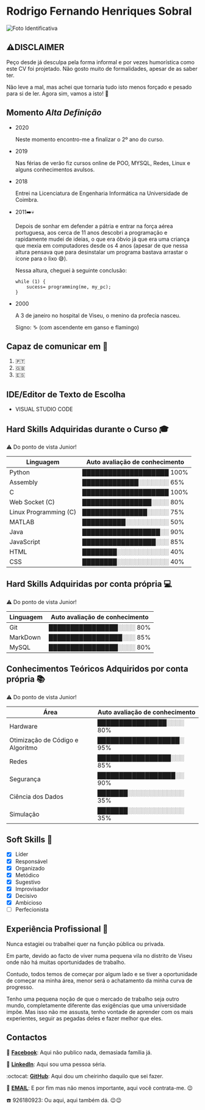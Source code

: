 # Rodrigo Fernando Henriques Sobral

![Foto Identificativa](https://lh3.googleusercontent.com/GYt4F-m8TFo8FUYahkBLu1KSU7tNN_6L9WslxO0yxFFHOsbHWcgndXOA_TcP-00tZileR7SC-uZ483CYvMlaVpoKgOt6AHAwsAzUbfn3sSWZAzIhuM_6ZJBMH-zoF3VVRRQ8mHYdi3iNKX5HrQSfKAWIE2ecB3YfKS8kPo259SU7tfJkx8ehi6-0V0HYNSSzcQRqKq58VB_703W-AIBcEviM6JeAfN7uCoY3qfkbnGyblMKkgky3VmoLlzOvY5ssIWu1Nj47ak9E5hxJ67ioj0S-5ArOq_f_wl19_Pr9Qto19mFwFmPRGNb_l40ypUWgtlX9u7MN_JbJ3MtWrvMEMHA1h4YPV3GB9tDetQH7zgJM3aULO-mxJrs5oxOtxn6UygXYkuhUzyEWdO3c5fgm1N42dcjoIaqfICXygdm0k7auwj9JL7RhjKHXaQBkR70F8xcx3okFscWFLjlgoS643xNl4utpHEuFw5rJLOm7r51GLf4iRJEiKsLRKf-iYUao8uwcaeUgYaTy6It5sxkeuogGVOcMfHAhvuDlEL4pzuyXiQCv7Rag6GPuFQYRlJwlmpHXc6MsNp2s7dIwLMedgZIZsEbueEfn454qvVCJHTRJ4TSv6lllS_Xdh-3bB2WMe650A29IYE-oFn1kPVovnVLV11teGtbONtULTu_LbBdtvk_d9FeqPvCyJza9U5O_ACdTew=s128-no?authuser=0)

## :warning:__DISCLAIMER__ 

Peço desde já desculpa pela forma informal e por vezes humorística como este CV foi projetado. Não gosto muito de formalidades, apesar de as saber ter.

Não leve a mal, mas achei que tornaria tudo isto menos forçado e pesado para si de ler. Agora sim, vamos a isto! :muscle:


## Momento *Alta Definição*

* 	2020

	Neste momento encontro-me a finalizar o 2º ano do curso.
	
* 	2019	
	
	Nas férias de verão fiz cursos online de POO, MYSQL, Redes, Linux e alguns conhecimentos avulsos.

* 	2018

	Entrei na Licenciatura de Engenharia Informática na Universidade de Coimbra.
	
* 	2011:arrow_right::skull:

	Depois de sonhar em defender a pátria e entrar na força aérea portuguesa, aos cerca de 11 anos descobri a programação e rapidamente mudei de ideias, o que era óbvio já que era uma criança que mexia em computadores desde os 4 anos (apesar de que nessa altura pensava que para desinstalar um programa bastava arrastar o ícone para o lixo :sweat_smile:).

	Nessa altura, cheguei à seguinte conclusão:
	```
	while (1) {
		sucess= programming(me, my_pc);
	}
	```

*	2000

	A 3 de janeiro no hospital de Viseu, o menino da profecia nasceu.

	Signo: :capricorn: (com ascendente em ganso e flamingo)
	
	
## Capaz de comunicar em :speech_balloon:
1) 🇵🇹	
2) 🇬🇧
3) 🇪🇸

## IDE/Editor de Texto de Escolha

* VISUAL STUDIO CODE	

## Hard Skills Adquiridas durante o Curso :mortar_board:

:warning: Do ponto de vista Junior!

Linguagem | Auto avaliação de conhecimento
--- | ---
Python | ████████████████████ 100%
Assembly | █████████████░░░░░░░ 65%
C | ████████████████████ 100% 
Web Socket (C) | ████████████████░░░░ 80%
Linux Programming (C) | ███████████████░░░░░ 75%
MATLAB | ██████████░░░░░░░░░░ 50%
Java | ██████████████████░░ 90%
JavaScript | █████████████████░░░ 85%
HTML | ████████░░░░░░░░░░░░ 40%
CSS | ████████░░░░░░░░░░░░ 40%


## Hard Skills Adquiridas por conta própria :computer:

:warning: Do ponto de vista Junior!

Linguagem | Auto avaliação de conhecimento
--- | ---
Git | ████████████████░░░░ 80%
MarkDown | █████████████████░░░ 85%
MySQL | ████████████████░░░░ 80% 


## Conhecimentos Teóricos Adquiridos por conta própria :books:

:warning: Do ponto de vista Junior!

Área | Auto avaliação de conhecimento
--- | ---
Hardware | ████████████████░░░░ 80%
Otimização de Código e Algoritmo | ███████████████████░ 95%
Redes | █████████████████░░░ 85%
Segurança | ██████████████████░░ 90%
Ciência dos Dados | ███████░░░░░░░░░░░░░ 35%
Simulação | ███████░░░░░░░░░░░░░ 35%

## Soft Skills :thought_balloon:

- [x] Líder
- [x] Responsável
- [x] Organizado
- [x] Metódico
- [x] Sugestivo
- [x] Improvisador
- [x] Decisivo
- [x] Ambicioso
- [ ] Perfecionista

## Experiência Profissional :office:

Nunca estagiei ou trabalhei quer na função pública ou privada.

Em parte, devido ao facto de viver numa pequena vila no distrito de Viseu onde não há muitas oportunidades de trabalho.

Contudo, todos temos de começar por algum lado e se tiver a oportunidade de começar na minha área, menor será o achatamento da minha curva de progresso. 

Tenho uma pequena noção de que o mercado de trabalho seja outro mundo, completamente diferente das exigências que uma universidade impõe. Mas isso não me assusta, tenho vontade de aprender com os mais experientes, seguir as pegadas deles e fazer melhor que eles.

## Contactos
:iphone: [**Facebook**](https://www.facebook.com/rodrigo.sobral2000?ref=bookmarks): Aqui não publico nada, demasiada família já.

:necktie: [**LinkedIn**](https://www.linkedin.com/in/rodrigo-sobral-378080151/): Aqui sou uma pessoa séria.

:octocat: [**GitHub**](https://github.com/RodrigoSobral2000): Aqui dou um cheirinho daquilo que sei fazer.

:email:	[**EMAIL**](mailto:rodrigosobral@sapo.pt): E por fim mas não menos importante, aqui você contrata-me. :wink:

:phone: 926180923: Ou aqui, aqui também dá. :wink::wink:
